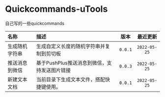 # Quickcommands-uTools

自己写的一些quickcommands

| 名称           | 描述                                         | 版本  |  最近更新  |
| :------------- | :------------------------------------------- | :---: | :--------: |
| 生成随机字符串 | 生成自定义长度的随机字符串并复制到剪切板     | `0.0.1` | `2022-05-25` |
| 推送消息到微信 | 基于PushPlus推送消息到微信，支持发送图片链接 | `0.0.3` | `2022-05-25` |
| 新建文本文档   | 当前目录下生成文本文件，搭配快捷键使用。     | `0.0.1` | `2022-05-25` |

